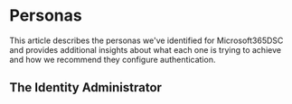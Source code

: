 # Personas

This article describes the personas we've identified for Microsoft365DSC and provides additional insights about what each one is trying to achieve and how we recommend they configure authentication.

## The Identity Administrator
